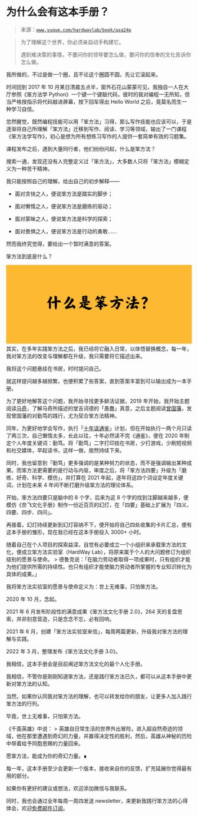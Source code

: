 # 为什么会有这本手册？

> 来源：[`www.yuque.com/hardwaylab/book/asq24p`](https://www.yuque.com/hardwaylab/book/asq24p)

> 为了理解这个世界，你必须亲自动手构建它。 
> 
> 遇到难决策的事情，不要问你的领导要怎么做，要问你的信奉的文化告诉你怎么做。 

我所做的，不过是做一个圈，且不论这个圈圆不圆，先让它滚起来。 

时间回到 2017 年 10 月某日清晨五点半，窗外石花山蒙蒙可见，我独自一人在大厅参照《笨方法学 Python》一个键一个键敲代码，彼时的我对编程一无所知，但当严格按指示将代码敲进屏幕，按下回车得出 Hello World 之后，竟莫名而生一种学习自信。 

忽然醒觉，既然编程技能可以用「笨方法」习得，那么写作技能也应该可以，于是逐渐将自己所理解「笨方法」迁移到写作、阅读、学习等领域，输出了一门课程《笨方法学写作》，初心是想为所有想练习写作的人提供一套简单有效的习题集。 

课程发布之后，遇到大量同行者，他们纷纷问起，什么是笨方法？ 

搜索一通，发现还没有人完整定义过「笨方法」，大多数人只将「笨方法」模糊定义为一种苦干精神。 

我只能按照自己的理解，给出自己的初步解释—— 

+   面对贪快之人，便说笨方法是踏实的脚步； 

+   面对懒惰之人，便说笨方法是磨练的驱动； 

+   面对蒙昧之人，便说笨方法是科学的探索； 

+   面对畏惧之人，便说笨方法是行动的勇敢…… 

然而我终究觉得，要给出一个暂时满意的答案。 

笨方法到底是什么？ 

![HardwayLabUI.png](img/676658a6438d429d68b39c22d45ef7f7.png)  <ne-p id="u7fb0d007" data-lake-id="u7fb0d007">其实，在多年实践笨方法之后，我已经将它融入日常，以体悟替换概念，每一年，我对笨方法的改变与理解都在升级，我只需要将它描述出来。 

我将这个问题悬挂在书房，时时提问自己。 

就这样提问越多越频繁，也便积累了些答案，直到答案丰富到可以输出成为一本手册。 

为了更好地解答这个问题，我开始寻找更多鲜活证据，2019 年开始，我开始主题阅读[马奇](https://www.douban.com/doulist/46472818/)，了解马奇所描述的堂吉诃德的「愚蠢」真意，之后主题阅读[曾国藩](https://www.douban.com/doulist/109913623/)，发现曾国藩的对勤笃的践行，尤为契合笨方法精神。 

同年，为更好地学会写作，执行「[十年读通鉴](https://www.cnfeat.com/blog/2019/05/04/TenYears/)」计划，但在开始执行一两个月只读了两三次，自己懒惰太多，长此以往，十年必然读不完《通鉴》，便在 2020 年制定个人年度关键词：勤笃。将「勤笃」二字打印挂在书房，少打游戏，少刷短视频和社交媒体，早起读书，这样一做，居然持续下来。 

同时，我也留意到「勤笃」更多强调的是某种努力的状态，而不是强调输出某种成果。而笨方法更需要的是行动与内驱，审度之后，将「笨方法四要」升级为「磨练、好奇、科学、模仿」，并打算在 2021 年起，逐年将这四个词设定年度关键词，计划在未来 4 年间不断打磨升级笨方法的理论体系。 

开始，笨方法四要只是脑中的 8 个字，后来为这 8 个字的找到注脚越来越多，便模仿《奈飞文化手册》制作一份近百页的幻灯，在「四要」基础上扩展为「四义、四要、四步、四问」。 

再接着，幻灯持续更新到幻灯容纳不下，便开始将自己四处收集的卡片汇总，便有这本手册的雏形，现在我已经在这本手册投入 3000+ 小时。 

随着自己在个人项目的探索益深，自觉有必要成立一个小组织来承载笨方法的文化，便成立笨方法实验室（HardWay Lab），将原来属于个人的大问题修订为组织级别的愿景与使命。 > 德鲁克说：「在脑力劳动者取得一项成果时，只有组织才能为他们提供所需的持续性。也只有组织才能使脑力劳动者所掌握的专业知识转化为具体的成果。」 

我将笨方法实验室的愿景与使命定义为：世上无难事，只怕笨方法。 

2020 年 10 月，念起。 

2021 年 6 月发布阶段性的满意成果《笨方法文化手册 2.0》，264 天的复盘思索，并非刻意营造，只是念念不忘，必有回响。 

2021 年 6 月，创建「笨方法实验室来信」，每周两篇更新，升级我对笨方法的理解与实践。 

2022 年 3 月，整理发布《笨方法文化手册 3.0》。 

我相信，这本手册会是目前阐述笨方法文化的最个人化手册。 

我相信，不管你是刚刚知道笨方法，还是践行笨方法已久，都可以从这本手册中更新对笨方法的认知。 

当然，如果你认同我对笨方法的理解，也可以转发给你的朋友，让更多人加入践行笨方法的行列。 

毕竟，世上无难事，只怕笨方法。  

<ne-p id="ub9dadfc0" data-lake-id="ub9dadfc0">《千面英雄》中说： > 英雄自日常生活的世界外出冒险，进入超自然奇迹的领域，他在那里遭遇到奇幻的力量，并赢得决定性的胜利，然后，英雄从神秘的历险中带着给予同胞恩赐的力量回来。 

愿笨方法，能成为你的奇幻力量。∎ <ne-hole id="ub8ce30f2" data-lake-id="ub8ce30f2">

每一年，这本手册至少会更新一个版本，接收来自你的反馈，扩充延展你觉得最有用的部分。 

如果你有更好的建议或想法，欢迎添加微信与我联系。  

<ne-p id="ud5b732ed" data-lake-id="ud5b732ed">同时，我也会通过全年每周一周四发送 newsletter，来更新我践行笨方法的心得体会，欢迎[免费邮件订阅](http://newsletter.hardwaylab.com/)。 

</ne-p></ne-hole></ne-p></ne-p>